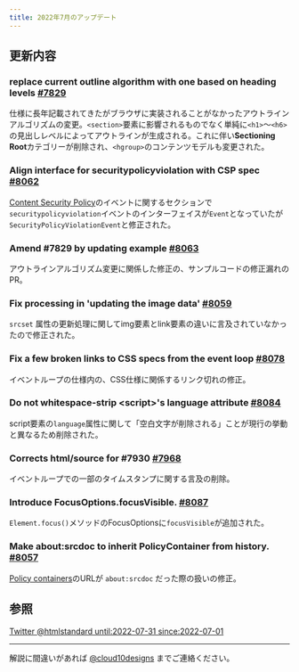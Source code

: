 ```yaml
---
title: 2022年7月のアップデート
---
```


## 更新内容

### replace current outline algorithm with one based on heading levels [#7829](https://github.com/whatwg/html/pull/7829)

仕様に長年記載されてきたがブラウザに実装されることがなかったアウトラインアルゴリズムの変更。`<section>`要素に影響されるものでなく単純に`<h1>`〜`<h6>`の見出しレベルによってアウトラインが生成される。これに伴い**Sectioning Root**カテゴリーが削除され、`<hgroup>`のコンテンツモデルも変更された。

### Align interface for securitypolicyviolation with CSP spec [#8062](https://github.com/whatwg/html/pull/8062)

[Content Security Policy](https://w3c.github.io/webappsec-csp/)のイベントに関するセクションで`securitypolicyviolation`イベントのインターフェイスが`Event`となっていたが`SecurityPolicyViolationEvent`と修正された。

### Amend #7829 by updating example [#8063](https://github.com/whatwg/html/pull/8063)

アウトラインアルゴリズム変更に関係した修正の、サンプルコードの修正漏れのPR。

### Fix processing in 'updating the image data' [#8059](https://github.com/whatwg/html/pull/8059)

`srcset` 属性の更新処理に関してimg要素とlink要素の違いに言及されていなかったので修正された。

### Fix a few broken links to CSS specs from the event loop [#8078](https://github.com/whatwg/html/pull/8078)

イベントループの仕様内の、CSS仕様に関係するリンク切れの修正。

### Do not whitespace-strip &lt;script&gt;'s language attribute [#8084](https://github.com/whatwg/html/pull/8084)

script要素の`language`属性に関して「空白文字が削除される」ことが現行の挙動と異なるため削除された。

### Corrects html/source for #7930 [#7968](https://github.com/whatwg/html/pull/7968)

イベントループでの一部のタイムスタンプに関する言及の削除。

### Introduce FocusOptions.focusVisible. [#8087](https://github.com/whatwg/html/pull/8087)

`Element.focus()`メソッドのFocusOptionsに`focusVisible`が追加された。

### Make about:srcdoc to inherit PolicyContainer from history. [#8057](https://github.com/whatwg/html/pull/8057)

[Policy containers](https://html.spec.whatwg.org/multipage/origin.html#policy-containers)のURLが `about:srcdoc` だった際の扱いの修正。

## 参照

[Twitter @htmlstandard until:2022-07-31 since:2022-07-01](<https://twitter.com/search?q=(from%3Ahtmlstandard)%20until%3A2022-07-31%20since%3A2022-07-01&f=live>)

---

解説に間違いがあれば [@cloud10designs](https://twitter.com/cloud10designs) までご連絡ください。
